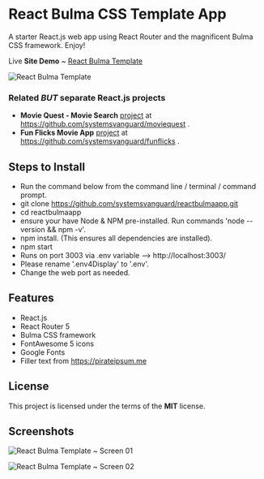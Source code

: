 # React Bulma CSS Template App 
A starter React.js web app using React Router and the magnificent Bulma CSS framework. Enjoy!   

Live **Site Demo** ~ [React Bulma Template](http://reactbulmaapp.ryanhunter.ca/) 

![React Bulma Template](http://ryanhunter.ca/images/portfolio/reactbulmaapp01.png)

### Related *BUT* separate React.js projects 
- **Movie Quest - Movie Search** [project](https://github.com/systemsvanguard/moviequest)  at https://github.com/systemsvanguard/moviequest .
- **Fun Flicks Movie App** [project](https://github.com/systemsvanguard/funflicks) at https://github.com/systemsvanguard/funflicks .


## Steps to Install 
- Run the command below from the command line / terminal / command prompt.
- git clone https://github.com/systemsvanguard/reactbulmaapp.git  
- cd reactbulmaapp
- ensure your have Node & NPM pre-installed. Run commands 'node --version && npm -v'.
- npm install.  (This ensures all dependencies are installed).
- npm start
- Runs on port 3003 via .env variable --> http://localhost:3003/ 
- Please rename '.env4Display' to '.env'.
- Change the web port as needed.


## Features
- React.js
- React Router 5
- Bulma CSS framework 
- FontAwesome 5 icons
- Google Fonts
- Filler text from https://pirateipsum.me 


## License
This project is licensed under the terms of the **MIT** license.


## Screenshots 

![React Bulma Template ~ Screen 01](http://ryanhunter.ca/images/portfolio/reactbulmaapp01.png)

![React Bulma Template ~ Screen 02](http://ryanhunter.ca/images/portfolio/reactbulmaapp02.png) 

